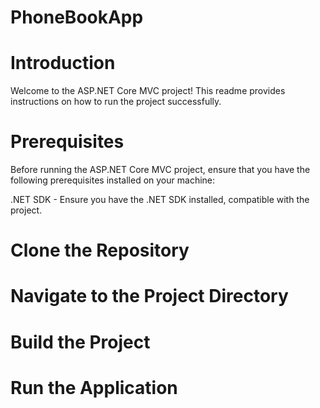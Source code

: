 # PhoneBookApp

# Introduction
Welcome to the ASP.NET Core MVC project! This readme provides instructions on how to run the project successfully. 

# Prerequisites
Before running the ASP.NET Core MVC project, ensure that you have the following prerequisites installed on your machine:

.NET SDK - Ensure you have the .NET SDK installed, compatible with the project.

# Clone the Repository

# Navigate to the Project Directory

# Build the Project

# Run the Application
